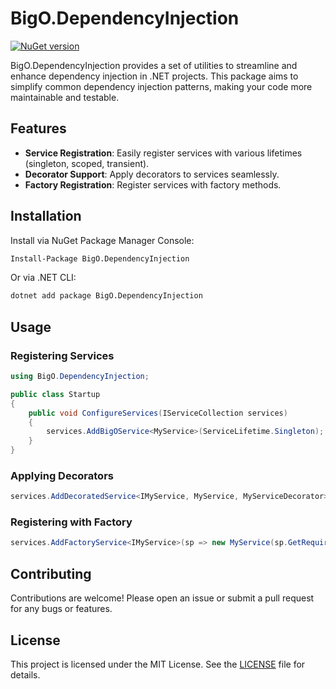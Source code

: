 ﻿
# BigO.DependencyInjection

[![NuGet version](https://badge.fury.io/nu/BigO.DependencyInjection.svg)](https://badge.fury.io/nu/BigO.DependencyInjection)

BigO.DependencyInjection provides a set of utilities to streamline and enhance dependency injection in .NET projects. This package aims to simplify common dependency injection patterns, making your code more maintainable and testable.

## Features

- **Service Registration**: Easily register services with various lifetimes (singleton, scoped, transient).
- **Decorator Support**: Apply decorators to services seamlessly.
- **Factory Registration**: Register services with factory methods.

## Installation

Install via NuGet Package Manager Console:

```bash
Install-Package BigO.DependencyInjection
```

Or via .NET CLI:

```bash
dotnet add package BigO.DependencyInjection
```

## Usage

### Registering Services

```csharp
using BigO.DependencyInjection;

public class Startup
{
    public void ConfigureServices(IServiceCollection services)
    {
        services.AddBigOService<MyService>(ServiceLifetime.Singleton);
    }
}
```

### Applying Decorators

```csharp
services.AddDecoratedService<IMyService, MyService, MyServiceDecorator>(ServiceLifetime.Scoped);
```

### Registering with Factory

```csharp
services.AddFactoryService<IMyService>(sp => new MyService(sp.GetRequiredService<IOtherService>()));
```

## Contributing

Contributions are welcome! Please open an issue or submit a pull request for any bugs or features.

## License

This project is licensed under the MIT License. See the [LICENSE](LICENSE) file for details.
